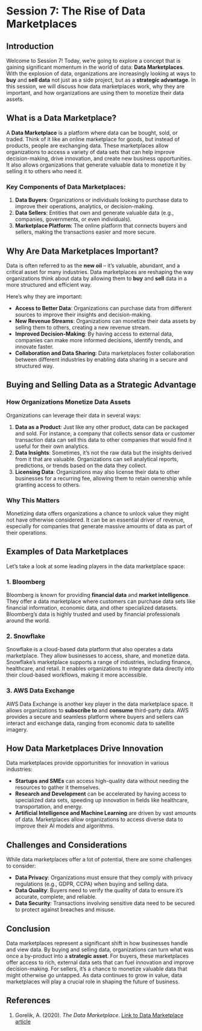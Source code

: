 # Session 7: The Rise of Data Marketplaces

## Introduction

Welcome to Session 7! Today, we’re going to explore a concept that is gaining significant momentum in the world of data: **Data Marketplaces**. With the explosion of data, organizations are increasingly looking at ways to **buy** and **sell data** not just as a side project, but as a **strategic advantage**. In this session, we will discuss how data marketplaces work, why they are important, and how organizations are using them to monetize their data assets.

## What is a Data Marketplace?

A **Data Marketplace** is a platform where data can be bought, sold, or traded. Think of it like an online marketplace for goods, but instead of products, people are exchanging data. These marketplaces allow organizations to access a variety of data sets that can help improve decision-making, drive innovation, and create new business opportunities. It also allows organizations that generate valuable data to monetize it by selling it to others who need it.

### Key Components of Data Marketplaces:
1. **Data Buyers**: Organizations or individuals looking to purchase data to improve their operations, analytics, or decision-making.
2. **Data Sellers**: Entities that own and generate valuable data (e.g., companies, governments, or even individuals).
3. **Marketplace Platform**: The online platform that connects buyers and sellers, making the transactions easier and more secure.

## Why Are Data Marketplaces Important?

Data is often referred to as the **new oil** – it’s valuable, abundant, and a critical asset for many industries. Data marketplaces are reshaping the way organizations think about data by allowing them to **buy** and **sell** data in a more structured and efficient way.

Here’s why they are important:
- **Access to Better Data**: Organizations can purchase data from different sources to improve their insights and decision-making.
- **New Revenue Streams**: Organizations can monetize their data assets by selling them to others, creating a new revenue stream.
- **Improved Decision-Making**: By having access to external data, companies can make more informed decisions, identify trends, and innovate faster.
- **Collaboration and Data Sharing**: Data marketplaces foster collaboration between different industries by enabling data sharing in a secure and structured way.

## Buying and Selling Data as a Strategic Advantage

### How Organizations Monetize Data Assets

Organizations can leverage their data in several ways:
1. **Data as a Product**: Just like any other product, data can be packaged and sold. For instance, a company that collects sensor data or customer transaction data can sell this data to other companies that would find it useful for their own analytics.
2. **Data Insights**: Sometimes, it’s not the raw data but the insights derived from it that are valuable. Organizations can sell analytical reports, predictions, or trends based on the data they collect.
3. **Licensing Data**: Organizations may also license their data to other businesses for a recurring fee, allowing them to retain ownership while granting access to others.

### Why This Matters

Monetizing data offers organizations a chance to unlock value they might not have otherwise considered. It can be an essential driver of revenue, especially for companies that generate massive amounts of data as part of their operations.

## Examples of Data Marketplaces

Let’s take a look at some leading players in the data marketplace space:

### 1. **Bloomberg**
Bloomberg is known for providing **financial data** and **market intelligence**. They offer a data marketplace where customers can purchase data sets like financial information, economic data, and other specialized datasets. Bloomberg’s data is highly trusted and used by financial professionals around the world.

### 2. **Snowflake**
Snowflake is a cloud-based data platform that also operates a data marketplace. They allow businesses to access, share, and monetize data. Snowflake’s marketplace supports a range of industries, including finance, healthcare, and retail. It enables organizations to integrate data directly into their cloud-based workflows, making it more accessible.

### 3. **AWS Data Exchange**
AWS Data Exchange is another key player in the data marketplace space. It allows organizations to **subscribe to** and **consume** third-party data. AWS provides a secure and seamless platform where buyers and sellers can interact and exchange data, ranging from economic data to satellite imagery.

## How Data Marketplaces Drive Innovation

Data marketplaces provide opportunities for innovation in various industries:
- **Startups and SMEs** can access high-quality data without needing the resources to gather it themselves.
- **Research and Development** can be accelerated by having access to specialized data sets, speeding up innovation in fields like healthcare, transportation, and energy.
- **Artificial Intelligence and Machine Learning** are driven by vast amounts of data. Marketplaces allow organizations to access diverse data to improve their AI models and algorithms.

## Challenges and Considerations

While data marketplaces offer a lot of potential, there are some challenges to consider:
- **Data Privacy**: Organizations must ensure that they comply with privacy regulations (e.g., GDPR, CCPA) when buying and selling data.
- **Data Quality**: Buyers need to verify the quality of data to ensure it’s accurate, complete, and reliable.
- **Data Security**: Transactions involving sensitive data need to be secured to protect against breaches and misuse.

## Conclusion

Data marketplaces represent a significant shift in how businesses handle and view data. By buying and selling data, organizations can turn what was once a by-product into a **strategic asset**. For buyers, these marketplaces offer access to rich, external data sets that can fuel innovation and improve decision-making. For sellers, it’s a chance to monetize valuable data that might otherwise go untapped. As data continues to grow in value, data marketplaces will play a crucial role in shaping the future of business.

## References

1. Gorelik, A. (2020). *The Data Marketplace*. [Link to Data Marketplace article](https://www.oreilly.com/library/view/the-data-marketplace/9781098115579/)

